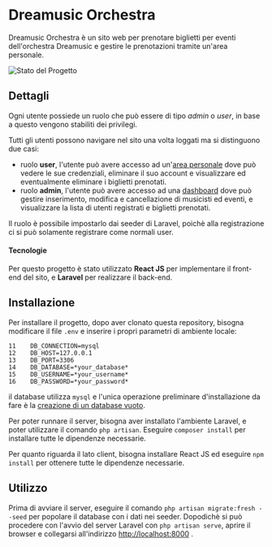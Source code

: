 # Dreamusic Orchestra
Dreamusic Orchestra è un sito web per prenotare biglietti per eventi dell'orchestra Dreamusic e gestire le prenotazioni tramite un'area personale. 

![Stato del Progetto](https://img.shields.io/badge/Stato-In_sviluppo-blue)
## Dettagli
Ogni utente possiede un ruolo che può essere di tipo *admin* o *user*, in base a questo vengono stabiliti dei privilegi.

Tutti gli utenti possono navigare nel sito una volta loggati ma si distinguono due casi:

* ruolo **user**, l'utente può avere accesso ad un'<ins>area personale</ins> dove può vedere le sue credenziali, eliminare il suo account e visualizzare ed eventualmente eliminare i biglietti prenotati.
* ruolo **admin**, l'utente può avere accesso ad una <ins>dashboard</ins> dove può gestire inserimento, modifica e cancellazione di musicisti ed eventi, e visualizzare la lista di utenti registrati e biglietti prenotati.

Il ruolo è possibile impostarlo dai seeder di Laravel, poichè alla registrazione ci si può solamente registrare come normali user.

#### Tecnologie

Per questo progetto è stato utilizzato **React JS** per implementare il front-end del sito, e **Laravel** per realizzare il back-end.

## Installazione

Per installare il progetto, dopo aver clonato questa repository, bisogna modificare il file `.env` e inserire i propri parametri di ambiente locale:

```
11    DB_CONNECTION=mysql
12    DB_HOST=127.0.0.1
13    DB_PORT=3306
14    DB_DATABASE=*your_database*
15    DB_USERNAME=*your_username*
16    DB_PASSWORD=*your_password*
```
il database utilizza `mysql` e l'unica operazione preliminare d'installazione da fare è la <ins>creazione di un database vuoto</ins>.

Per poter runnare il server, bisogna aver installato l'ambiente Laravel, e poter utilizzare il comando `php artisan`.
Eseguire `composer install` per installare tutte le dipendenze necessarie.

Per quanto riguarda il lato client, bisogna installare React JS ed eseguire `npm install` per ottenere tutte le dipendenze necessarie.

## Utilizzo

Prima di avviare il server, eseguire il comando `php artisan migrate:fresh --seed` per popolare il database con i dati nei seeder.
Dopodichè si può procedere con l'avvio del server Laravel con `php artisan serve`, aprire il browser e collegarsi all'indirizzo [http://localhost:8000](http://localhost:8000) .
